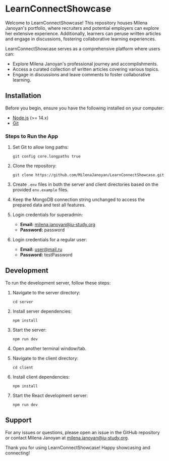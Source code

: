 # LearnConnectShowcase

Welcome to LearnConnectShowcase! This repository houses Milena Janoyan's portfolio, where recruiters and potential employers can explore her extensive experience. Additionally, learners can peruse written articles and engage in discussions, fostering collaborative learning experiences.

LearnConnectShowcase serves as a comprehensive platform where users can:

- Explore Milena Janoyan's professional journey and accomplishments.
- Access a curated collection of written articles covering various topics.
- Engage in discussions and leave comments to foster collaborative learning.


## Installation

Before you begin, ensure you have the following installed on your computer:

- [Node.js](https://nodejs.org/) (>= 14.x)
- [Git](https://git-scm.com/)

### Steps to Run the App

1. Set Git to allow long paths:

    ```
    git config core.longpaths true
    ```

2. Clone the repository:

    ```
    git clone https://github.com/MilenaJanoyan/LearnConnectShowcase.git
    ```

3. Create `.env` files in both the server and client directories based on the provided `env.example` files.

4. Keep the MongoDB connection string unchanged to access the prepared data and test all features.

5. Login credentials for superadmin:
   - **Email:** milena.janoyan@iu-study.org
   - **Password:** password

6. Login credentials for a regular user:
   - **Email:** user@mail.ru
   - **Password:** testPassword

## Development

To run the development server, follow these steps:

1. Navigate to the server directory:

    ```
    cd server
    ```

2. Install server dependencies:

    ```
    npm install
    ```

3. Start the server:

    ```
    npm run dev
    ```

4. Open another terminal window/tab.

5. Navigate to the client directory:

    ```
    cd client
    ```

6. Install client dependencies:

    ```
    npm install
    ```

7. Start the React development server:

    ```
    npm run dev
    ```

## Support

For any issues or questions, please open an issue in the GitHub repository or contact Milena Janoyan at milena.janoyan@iu-study.org.

Thank you for using LearnConnectShowcase! Happy showcasing and connecting!
